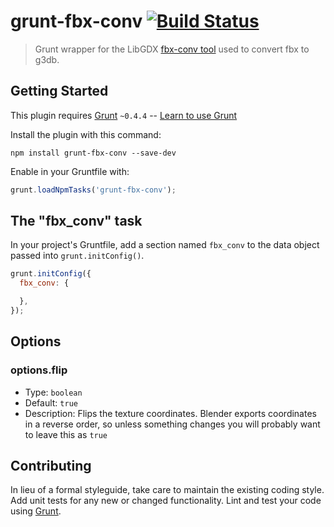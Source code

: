 # grunt-fbx-conv [![Build Status](https://travis-ci.org/traviswimer/grunt-fbx-conv.png?branch=master)](https://travis-ci.org/traviswimer/grunt-fbx-conv)

> Grunt wrapper for the LibGDX [fbx-conv tool](https://github.com/libgdx/fbx-conv) used to convert fbx to g3db.

## Getting Started
This plugin requires [Grunt](http://gruntjs.com/) `~0.4.4` -- [Learn to use Grunt](http://gruntjs.com/getting-started)

Install the plugin with this command:

```shell
npm install grunt-fbx-conv --save-dev
```

Enable in your Gruntfile with:

```js
grunt.loadNpmTasks('grunt-fbx-conv');
```


## The "fbx_conv" task

In your project's Gruntfile, add a section named `fbx_conv` to the data object passed into `grunt.initConfig()`.

```js
grunt.initConfig({
  fbx_conv: {

  },
});
```

## Options

### options.flip

* Type: `boolean`
* Default: `true`
* Description: Flips the texture coordinates. Blender exports coordinates in a reverse order, so unless something changes you will probably want to leave this as `true`

## Contributing
In lieu of a formal styleguide, take care to maintain the existing coding style. Add unit tests for any new or changed functionality. Lint and test your code using [Grunt](http://gruntjs.com/).
